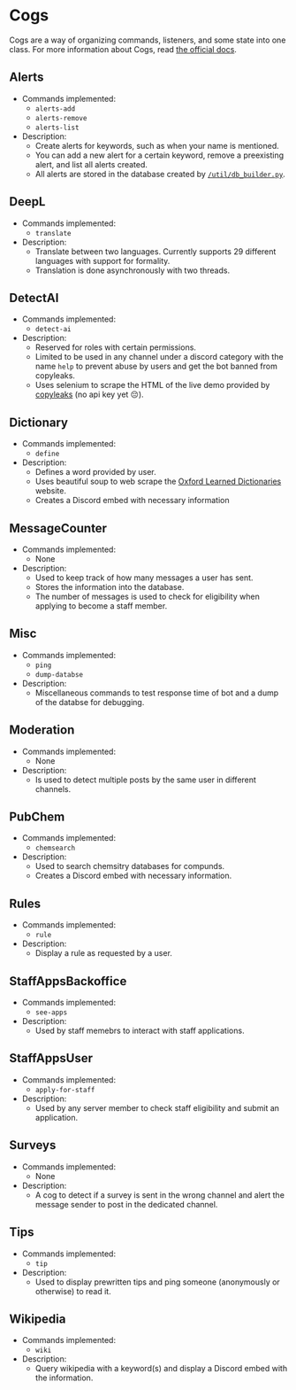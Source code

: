 # Cogs

Cogs are a way of organizing commands, listeners, and some state into one class. For more information about Cogs, read [the official docs](https://discordpy.readthedocs.io/en/stable/ext/commands/cogs.html).

## Alerts

- Commands implemented:
  - `alerts-add`
  - `alerts-remove`
  - `alerts-list`
- Description:
  - Create alerts for keywords, such as when your name is mentioned.
  - You can add a new alert for a certain keyword, remove a preexisting alert, and list all alerts created.
  - All alerts are stored in the database created by [`/util/db_builder.py`](/util/db_builder.py).

## DeepL

- Commands implemented:
  - `translate`
- Description:
  - Translate between two languages. Currently supports 29 different languages with support for formality.
  - Translation is done asynchronously with two threads.

## DetectAI

- Commands implemented:
  - `detect-ai`
- Description:
  - Reserved for roles with certain permissions.
  - Limited to be used in any channel under a discord category with the name `help` to prevent abuse by users and get the bot banned from copyleaks.
  - Uses selenium to scrape the HTML of the live demo provided by [copyleaks](https://copyleaks.com/) (no api key yet :pensive:).

## Dictionary

- Commands implemented:
  - `define`
- Description:
  - Defines a word provided by user.
  - Uses beautiful soup to web scrape the [Oxford Learned Dictionaries](https://www.oxfordlearnersdictionaries.com) website.
  - Creates a Discord embed with necessary information

## MessageCounter

- Commands implemented:
  - None
- Description:
  - Used to keep track of how many messages a user has sent.
  - Stores the information into the database.
  - The number of messages is used to check for eligibility when applying to become a staff member.

## Misc

- Commands implemented:
  - `ping`
  - `dump-databse`
- Description:
  - Miscellaneous commands to test response time of bot and a dump of the databse for debugging.

## Moderation

- Commands implemented:
  - None
- Description:
  - Is used to detect multiple posts by the same user in different channels.

## PubChem

- Commands implemented:
  - `chemsearch`
- Description:
  - Used to search chemsitry databases for compunds.
  - Creates a Discord embed with necessary information.

## Rules

- Commands implemented:
  - `rule`
- Description:
  - Display a rule as requested by a user.

## StaffAppsBackoffice

- Commands implemented:
  - `see-apps`
- Description:
  - Used by staff memebrs to interact with staff applications.

## StaffAppsUser

- Commands implemented:
  - `apply-for-staff`
- Description:
  - Used by any server member to check staff eligibility and submit an application.

## Surveys

- Commands implemented:
  - None
- Description:
  - A cog to detect if a survey is sent in the wrong channel and alert the message sender to post in the dedicated channel.

## Tips

- Commands implemented:
  - `tip`
- Description:
  - Used to display prewritten tips and ping someone (anonymously or otherwise) to read it.

## Wikipedia

- Commands implemented:
  - `wiki`
- Description:
  - Query wikipedia with a keyword(s) and display a Discord embed with the information.
